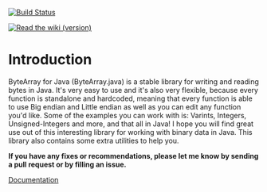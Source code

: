 [![Build Status](https://travis-ci.org/Zaseth/ByteArray.java.svg?branch=master)](https://travis-ci.org/Zaseth/ByteArray.java)

[![Read the wiki (version)](https://img.shields.io/readthedocs/pip/stable.svg)](https://github.com/Zaseth/ByteArray.java/wiki)

# Introduction
ByteArray for Java (ByteArray.java) is a stable library for writing and reading bytes in Java. It's very easy to use and it's also very flexible, because every function is standalone and hardcoded, meaning that every function is able to use Big endian and Little endian as well as you can edit any function you'd like. Some of the examples you can work with is: Varints, Integers, Unsigned-Integers and more, and that all in Java! I hope you will find great use out of this interesting library for working with binary data in Java. This library also contains some extra utilities to help you.

**If you have any fixes or recommendations, please let me know by sending a pull request or by filling an issue.**

[Documentation](https://github.com/Zaseth/ByteArray.java/wiki)
